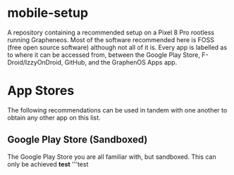 # mobile-setup
A repository containing a recommended setup on a Pixel 8 Pro rootless running Grapheneos. Most of the software recommended here is FOSS (free open source software) although not all of it is. Every app is labelled as to where it can be accessed from, between the Google Play Store, F-Droid/IzzyOnDroid, GitHub, and the GraphenOS Apps app.

# App Stores
The following recommendations can be used in tandem with one another to obtain any other app on this list. 
## Google Play Store (Sandboxed)
The Google Play Store you are all familiar with, but sandboxed. This can only be achieved  **test**
'''test
